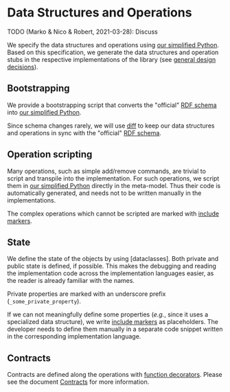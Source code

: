 # Data Structures and Operations

TODO (Marko & Nico & Robert, 2021-03-28): Discuss

We specify the data structures and operations using [our simplified Python].
Based on this specification, we generate the data structures and operation stubs in the respective implementations of the library (see [general design decisions]).

[our simplified Python]: simplified-python.md
[general design decisions]: general-design-decisions.md 

## Bootstrapping 

We provide a bootstrapping script that converts the "official" [RDF schema] into [our simplified Python].

Since schema changes rarely, we will use [diff] to keep our data structures and operations in sync with the "official" [RDF schema]. 

[RDF schema]: https://en.wikipedia.org/wiki/RDF_Schema
[diff]: https://en.wikipedia.org/wiki/Diff

## Operation scripting

Many operations, such as simple add/remove commands, are trivial to script and transpile into the implementation.
For such operations, we script them in [our simplified Python] directly in the meta-model.
Thus their code is automatically generated, and needs not to be written manually in the implementations.

The complex operations which cannot be scripted are marked with [include markers].

[include markers]: simplified-python.md#include-markers

## State

We define the state of the objects by using [dataclasses].
Both private and public state is defined, if possible.
This makes the debugging and reading the implementation code across the implementation languages easier, as the reader is already familiar with the names.

Private properties are marked with an underscore prefix (`_some_private_property`).

If we can not meaningfully define some properties (*e.g.*, since it uses a specialized data structure), we write [include markers] as placeholders.
The developer needs to define them manually in a separate code snippet written in the corresponding implementation language.

## Contracts

Contracts are defined along the operations with [function decorators].
Please see the document [Contracts] for more information.

[function decorators]: https://en.wikipedia.org/wiki/Python_syntax_and_semantics#Decorators
[Contracts]: contracts.md
